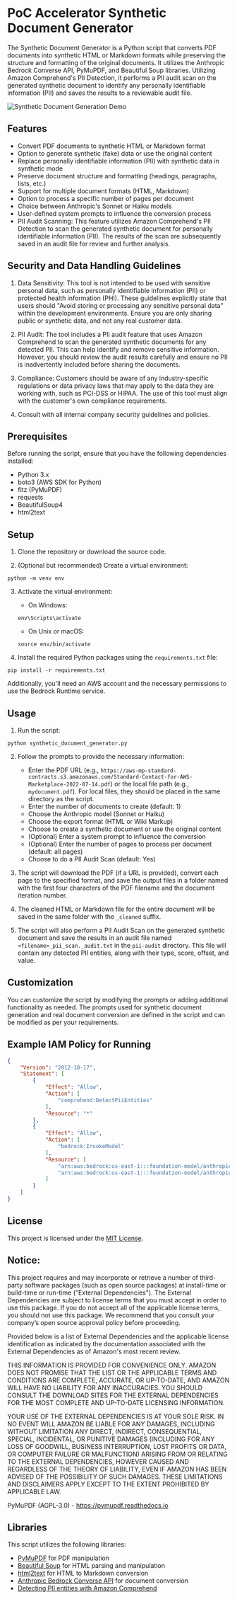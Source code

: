 # PoC Accelerator Synthetic Document Generator

The Synthetic Document Generator is a Python script that converts PDF documents into synthetic HTML or Markdown formats while preserving the structure and formatting of the original documents. It utilizes the Anthropic Bedrock Converse API, PyMuPDF, and Beautiful Soup libraries. Utilizing Amazon Comprehend's PII Detection, it performs a PII audit scan on the generated synthetic document to identify any personally identifiable information (PII) and saves the results to a reviewable audit file.

![Synthetic Document Generation Demo](assets/synthetic_doc_demo.gif)

## Features

- Convert PDF documents to synthetic HTML or Markdown format
- Option to generate synthetic (fake) data or use the original content
- Replace personally identifiable information (PII) with synthetic data in synthetic mode
- Preserve document structure and formatting (headings, paragraphs, lists, etc.)
- Support for multiple document formats (HTML, Markdown)
- Option to process a specific number of pages per document
- Choice between Anthropic's Sonnet or Haiku models
- User-defined system prompts to influence the conversion process
-  PII Audit Scanning: This feature utilizes Amazon Comprehend's PII Detection to scan the generated synthetic document for personally identifiable information (PII). The results of the scan are subsequently saved in an audit file for review and further analysis.

## Security and Data Handling Guidelines

1. Data Sensitivity: This tool is not intended to be used with sensitive personal data, such as personally identifiable information (PII) or protected health information (PHI). These guidelines explicitly state that users should "Avoid storing or processing any sensitive personal data" within the development environments. Ensure you are only sharing public or synthetic data, and not any real customer data.

2. PII Audit: The tool includes a PII audit feature that uses Amazon Comprehend to scan the generated synthetic documents for any detected PII. This can help identify and remove sensitive information. However, you should review the audit results carefully and ensure no PII is inadvertently included before sharing the documents.

3. Compliance: Customers should be aware of any industry-specific regulations or data privacy laws that may apply to the data they are working with, such as PCI-DSS or HIPAA. The use of this tool must align with the customer's own compliance requirements.

4. Consult with all internal company security guidelines and policies.


## Prerequisites

Before running the script, ensure that you have the following dependencies installed:

- Python 3.x
- boto3 (AWS SDK for Python)
- fitz (PyMuPDF)
- requests
- BeautifulSoup4
- html2text

## Setup

1. Clone the repository or download the source code.

2. (Optional but recommended) Create a virtual environment:

```
python -m venv env
```

3. Activate the virtual environment:

   - On Windows:
   ```
   env\Scripts\activate
   ```

   - On Unix or macOS:
   ```
   source env/bin/activate
   ```

4. Install the required Python packages using the `requirements.txt` file:

```
pip install -r requirements.txt
```

Additionally, you'll need an AWS account and the necessary permissions to use the Bedrock Runtime service.

## Usage

1. Run the script:

```
python synthetic_document_generator.py
```
2. Follow the prompts to provide the necessary information:
   - Enter the PDF URL (e.g., `https://aws-mp-standard-contracts.s3.amazonaws.com/Standard-Contact-for-AWS-Marketplace-2022-07-14.pdf`) or the local file path (e.g., `mydocument.pdf`). For local files, they should be placed in the same directory as the script.
   - Enter the number of documents to create (default: 1)
   - Choose the Anthropic model (Sonnet or Haiku)
   - Choose the export format (HTML or Wiki Markup)
   - Choose to create a synthetic document or use the original content
   - (Optional) Enter a system prompt to influence the conversion
   - (Optional) Enter the number of pages to process per document (default: all pages)
   - Choose to do a PII Audit Scan (default: Yes)

3. The script will download the PDF (if a URL is provided), convert each page to the specified format, and save the output files in a folder named with the first four characters of the PDF filename and the document iteration number.

4. The cleaned HTML or Markdown file for the entire document will be saved in the same folder with the `_cleaned` suffix.

5. The script will also perform a PII Audit Scan on the generated synthetic document and save the results in an audit file named `<filename>_pii_scan._audit.txt` in the `pii-audit` directory. This file will contain any detected PII entities, along with their type, score, offset, and value.

## Customization

You can customize the script by modifying the prompts or adding additional functionality as needed. The prompts used for synthetic document generation and real document conversion are defined in the script and can be modified as per your requirements.

## Example IAM Policy for Running


```json
{
    "Version": "2012-10-17",
    "Statement": [
        {
            "Effect": "Allow",
            "Action": [
                "comprehend:DetectPiiEntities"
            ],
            "Resource": "*"
        },
        {
            "Effect": "Allow",
            "Action": [
                "bedrock:InvokeModel"
            ],
            "Resource": [
                "arn:aws:bedrock:us-east-1:::foundation-model/anthropic.claude-3-sonnet-20240229-v1",
                "arn:aws:bedrock:us-east-1:::foundation-model/anthropic.claude-3-haiku-20240307-v1"
            ]
        }
    ]
}
```

## License

This project is licensed under the [MIT License](LICENSE).

## Notice:

This project requires and may incorporate or retrieve a number of third-party
software packages (such as open source packages) at install-time or build-time
or run-time ("External Dependencies"). The External Dependencies are subject to
license terms that you must accept in order to use this package. If you do not
accept all of the applicable license terms, you should not use this package. We
recommend that you consult your company’s open source approval policy before
proceeding.

Provided below is a list of External Dependencies and the applicable license
identification as indicated by the documentation associated with the External
Dependencies as of Amazon's most recent review.

THIS INFORMATION IS PROVIDED FOR CONVENIENCE ONLY. AMAZON DOES NOT PROMISE THAT
THE LIST OR THE APPLICABLE TERMS AND CONDITIONS ARE COMPLETE, ACCURATE, OR
UP-TO-DATE, AND AMAZON WILL HAVE NO LIABILITY FOR ANY INACCURACIES. YOU SHOULD
CONSULT THE DOWNLOAD SITES FOR THE EXTERNAL DEPENDENCIES FOR THE MOST COMPLETE
AND UP-TO-DATE LICENSING INFORMATION.

YOUR USE OF THE EXTERNAL DEPENDENCIES IS AT YOUR SOLE RISK. IN NO EVENT WILL
AMAZON BE LIABLE FOR ANY DAMAGES, INCLUDING WITHOUT LIMITATION ANY DIRECT,
INDIRECT, CONSEQUENTIAL, SPECIAL, INCIDENTAL, OR PUNITIVE DAMAGES (INCLUDING
FOR ANY LOSS OF GOODWILL, BUSINESS INTERRUPTION, LOST PROFITS OR DATA, OR
COMPUTER FAILURE OR MALFUNCTION) ARISING FROM OR RELATING TO THE EXTERNAL
DEPENDENCIES, HOWEVER CAUSED AND REGARDLESS OF THE THEORY OF LIABILITY, EVEN
IF AMAZON HAS BEEN ADVISED OF THE POSSIBILITY OF SUCH DAMAGES. THESE LIMITATIONS
AND DISCLAIMERS APPLY EXCEPT TO THE EXTENT PROHIBITED BY APPLICABLE LAW.

PyMuPDF (AGPL-3.0) - https://pymupdf.readthedocs.io



## Libraries

This script utilizes the following libraries:

- [PyMuPDF](https://pymupdf.readthedocs.io/en/latest/) for PDF manipulation
- [Beautiful Soup](https://www.crummy.com/software/BeautifulSoup/bs4/doc/) for HTML parsing and manipulation
- [html2text](https://github.com/Alir3z4/html2text) for HTML to Markdown conversion
- [Anthropic Bedrock Converse API](https://www.anthropic.com/bedrock) for document conversion
- [Detecting PII entities with Amazon Comprehend](https://docs.aws.amazon.com/comprehend/latest/dg/how-pii.html)